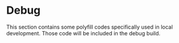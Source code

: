 # Debug

This section contains some polyfill codes specifically used in local development.
Those code will be included in the debug build.
